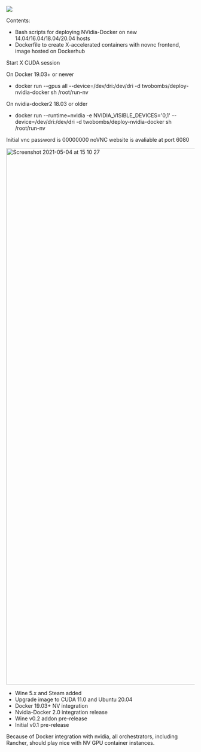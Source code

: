 ![](https://img.shields.io/docker/automated/jrottenberg/ffmpeg.svg)

Contents:

- Bash scripts for deploying NVidia-Docker on new 14.04/16.04/18.04/20.04 hosts
- Dockerfile to create X-accelerated containers with novnc frontend, image hosted on Dockerhub

Start X CUDA session

On Docker 19.03+ or newer
- docker run --gpus all --device=/dev/dri:/dev/dri -d twobombs/deploy-nvidia-docker sh /root/run-nv

On nvidia-docker2 18.03 or older
- docker run --runtime=nvidia -e NVIDIA_VISIBLE_DEVICES='0,1' --device=/dev/dri:/dev/dri -d twobombs/deploy-nvidia-docker sh /root/run-nv

Initial vnc password is 00000000
noVNC website is avaliable at port 6080

<img width="1435" alt="Screenshot 2021-05-04 at 15 10 27" src="https://user-images.githubusercontent.com/12692227/117008533-21d79280-aceb-11eb-993a-efa7d1123a1f.png">


- Wine 5.x and Steam added
- Upgrade image to CUDA 11.0 and Ubuntu 20.04
- Docker 19.03+ NV integration
- Nvidia-Docker 2.0 integration release
- Wine v0.2 addon pre-release
- Initial v0.1 pre-release

Because of Docker integration with nvidia, all orchestrators, including Rancher, should play nice with NV GPU container instances.
